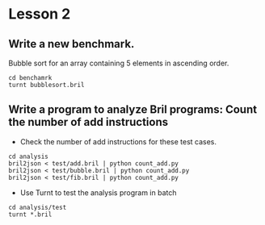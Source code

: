 # Lesson 2

## Write a new benchmark. 
Bubble sort for an array containing 5 elements in ascending order.  
```
cd benchamrk
turnt bubblesort.bril
```

## Write a program to analyze Bril programs: Count the number of add instructions
- Check the number of add instructions for these test cases. 
```
cd analysis
bril2json < test/add.bril | python count_add.py
bril2json < test/bubble.bril | python count_add.py
bril2json < test/fib.bril | python count_add.py
```
- Use Turnt to test the analysis program in batch
```
cd analysis/test
turnt *.bril
```